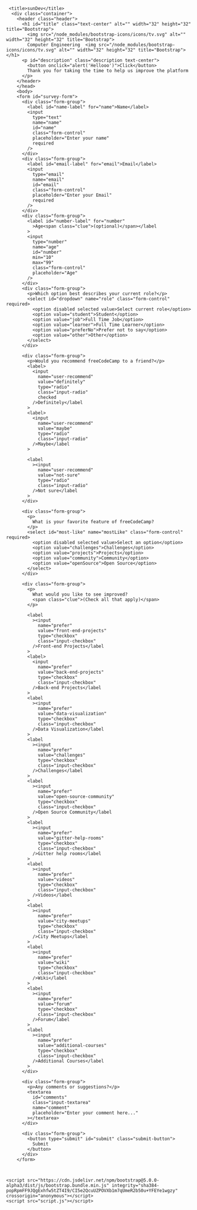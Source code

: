<!DOCTYPE html>
<html lang="en">
<head>
    <meta charset="UTF-8">
    <meta name="viewport" content="width=device-width, initial-scale=1.0">
    <title>test</title>
    <link href="https://cdn.jsdelivr.net/npm/bootstrap@5.0.0-alpha3/dist/css/bootstrap.min.css" rel="stylesheet" integrity="sha384-CuOF+2SnTUfTwSZjCXf01h7uYhfOBuxIhGKPbfEJ3+FqH/s6cIFN9bGr1HmAg4fQ" crossorigin="anonymous">
    <link rel="stylesheet" href="style.css">
</head>
<body>
     
     <title>sunDev</title>
      <div class="container">
        <header class="header">
          <h1 id="title" class="text-center" alt="" width="32" height="32" title="Bootstrap">
            <img src="/node_modules/bootstrap-icons/icons/tv.svg" alt="" width="32" height="32" title="Bootstrap">
            Computer Engineering  <img src="/node_modules/bootstrap-icons/icons/tv.svg" alt="" width="32" height="32" title="Bootstrap"> </h1> 
          <p id="description" class="description text-center">
            <button onclick="alert('Hellooo')">Click</button>
            Thank you for taking the time to help us improve the platform
          </p>
        </header>
        </head>
        <body>
        <form id="survey-form">
          <div class="form-group">
            <label id="name-label" for="name">Name</label>
            <input
              type="text"
              name="name"
              id="name"
              class="form-control"
              placeholder="Enter your name"
              required
            />
          </div>
          <div class="form-group">
            <label id="email-label" for="email">Email</label>
            <input
              type="email"
              name="email"
              id="email"
              class="form-control"
              placeholder="Enter your Email"
              required
            />
          </div>
          <div class="form-group">
            <label id="number-label" for="number"
              >Age<span class="clue">(optional)</span></label
            >
            <input
              type="number"
              name="age"
              id="number"
              min="10"
              max="99"
              class="form-control"
              placeholder="Age"
            />
          </div>
          <div class="form-group">
            <p>Which option best describes your current role?</p>
            <select id="dropdown" name="role" class="form-control" required>
              <option disabled selected value>Select current role</option>
              <option value="student">Student</option>
              <option value="job">Full Time Job</option>
              <option value="learner">Full Time Learner</option>
              <option value="preferNo">Prefer not to say</option>
              <option value="other">Other</option>
            </select>
          </div>
      
          <div class="form-group">
            <p>Would you recommend freeCodeCamp to a friend?</p>
            <label>
              <input
                name="user-recommend"
                value="definitely"
                type="radio"
                class="input-radio"
                checked
              />Definitely</label
            >
            <label>
              <input
                name="user-recommend"
                value="maybe"
                type="radio"
                class="input-radio"
              />Maybe</label
            >
      
            <label
              ><input
                name="user-recommend"
                value="not-sure"
                type="radio"
                class="input-radio"
              />Not sure</label
            >
          </div>
      
          <div class="form-group">
            <p>
              What is your favorite feature of freeCodeCamp?
            </p>
            <select id="most-like" name="mostLike" class="form-control" required>
              <option disabled selected value>Select an option</option>
              <option value="challenges">Challenges</option>
              <option value="projects">Projects</option>
              <option value="community">Community</option>
              <option value="openSource">Open Source</option>
            </select>
          </div>
      
          <div class="form-group">
            <p>
              What would you like to see improved?
              <span class="clue">(Check all that apply)</span>
            </p>
      
            <label
              ><input
                name="prefer"
                value="front-end-projects"
                type="checkbox"
                class="input-checkbox"
              />Front-end Projects</label
            >
            <label>
              <input
                name="prefer"
                value="back-end-projects"
                type="checkbox"
                class="input-checkbox"
              />Back-end Projects</label
            >
            <label
              ><input
                name="prefer"
                value="data-visualization"
                type="checkbox"
                class="input-checkbox"
              />Data Visualization</label
            >
            <label
              ><input
                name="prefer"
                value="challenges"
                type="checkbox"
                class="input-checkbox"
              />Challenges</label
            >
            <label
              ><input
                name="prefer"
                value="open-source-community"
                type="checkbox"
                class="input-checkbox"
              />Open Source Community</label
            >
            <label
              ><input
                name="prefer"
                value="gitter-help-rooms"
                type="checkbox"
                class="input-checkbox"
              />Gitter help rooms</label
            >
            <label
              ><input
                name="prefer"
                value="videos"
                type="checkbox"
                class="input-checkbox"
              />Videos</label
            >
            <label
              ><input
                name="prefer"
                value="city-meetups"
                type="checkbox"
                class="input-checkbox"
              />City Meetups</label
            >
            <label
              ><input
                name="prefer"
                value="wiki"
                type="checkbox"
                class="input-checkbox"
              />Wiki</label
            >
            <label
              ><input
                name="prefer"
                value="forum"
                type="checkbox"
                class="input-checkbox"
              />Forum</label
            >
            <label
              ><input
                name="prefer"
                value="additional-courses"
                type="checkbox"
                class="input-checkbox"
              />Additional Courses</label
            >
          </div>
      
          <div class="form-group">
            <p>Any comments or suggestions?</p>
            <textarea
              id="comments"
              class="input-textarea"
              name="comment"
              placeholder="Enter your comment here..."
            ></textarea>
          </div>
      
          <div class="form-group">
            <button type="submit" id="submit" class="submit-button">
              Submit
            </button>
          </div>
        </form>


     
    <script src="https://cdn.jsdelivr.net/npm/bootstrap@5.0.0-alpha3/dist/js/bootstrap.bundle.min.js" integrity="sha384-popRpmFF9JQgExhfw5tZT4I9/CI5e2QcuUZPOVXb1m7qUmeR2b50u+YFEYe1wgzy" crossorigin="anonymous"></script>
    <script src="script.js"></script>
</body>
</html>
